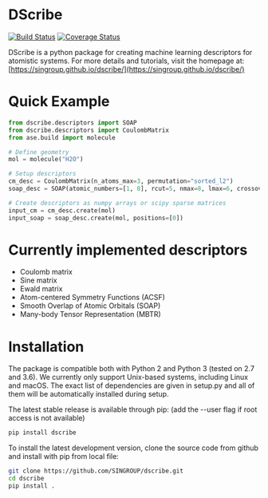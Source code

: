 # DScribe

[![Build Status](https://travis-ci.org/SINGROUP/dscribe.svg?branch=master)](https://travis-ci.org/SINGROUP/dscribe)
[![Coverage Status](https://coveralls.io/repos/github/SINGROUP/dscribe/badge.svg?branch=master)](https://coveralls.io/github/SINGROUP/dscribe?branch=master)

DScribe is a python package for creating machine learning descriptors for
atomistic systems. For more details and tutorials, visit the homepage at:
[https://singroup.github.io/dscribe/](https://singroup.github.io/dscribe/)

# Quick Example
```python
from dscribe.descriptors import SOAP
from dscribe.descriptors import CoulombMatrix
from ase.build import molecule

# Define geometry
mol = molecule("H2O")

# Setup descriptors
cm_desc = CoulombMatrix(n_atoms_max=3, permutation="sorted_l2")
soap_desc = SOAP(atomic_numbers=[1, 8], rcut=5, nmax=8, lmax=6, crossover=True)

# Create descriptors as numpy arrays or scipy sparse matrices
input_cm = cm_desc.create(mol)
input_soap = soap_desc.create(mol, positions=[0])
```

# Currently implemented descriptors
 * Coulomb matrix
 * Sine matrix
 * Ewald matrix
 * Atom-centered Symmetry Functions (ACSF)
 * Smooth Overlap of Atomic Orbitals (SOAP)
 * Many-body Tensor Representation (MBTR)

# Installation
The package is compatible both with Python 2 and Python 3 (tested on 2.7 and
3.6). We currently only support Unix-based systems, including Linux and macOS.
The exact list of dependencies are given in setup.py and all of them will be
automatically installed during setup.

The latest stable release is available through pip: (add the -\-user flag if
root access is not available)

```sh
pip install dscribe
```

To install the latest development version, clone the source code from github
and install with pip from local file:

```sh
git clone https://github.com/SINGROUP/dscribe.git
cd dscribe
pip install .
```
